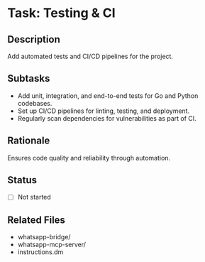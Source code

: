 # Task: Testing & CI

## Description
Add automated tests and CI/CD pipelines for the project.

## Subtasks
- Add unit, integration, and end-to-end tests for Go and Python codebases.
- Set up CI/CD pipelines for linting, testing, and deployment.
- Regularly scan dependencies for vulnerabilities as part of CI.

## Rationale
Ensures code quality and reliability through automation.

## Status
- [ ] Not started

## Related Files
- whatsapp-bridge/
- whatsapp-mcp-server/
- instructions.dm 